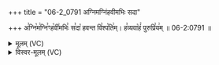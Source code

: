 +++
title = "06-2_0791 अग्निमग्निंहवीमभिः सदा"

+++
अ꣣ग्नि꣡म꣢ग्नि꣣ꣳह꣡वी꣢मभिः꣣ स꣣दा꣡ हवन्त वि꣣श्प꣡ति꣢म्। ह꣣व्यवा꣡हं꣢ पुरुप्रि꣣य꣢म् ॥ 06-2:0791 ॥

<details><summary>मूलम् (VC)</summary>

अ꣣ग्नि꣡म꣢ग्नि꣣ꣳ ह꣡वी꣢मभिः꣣ स꣡दा꣢ हवन्त वि꣣श्प꣡ति꣢म् । ह꣣व्यवा꣡हं꣢ पुरुप्रि꣣य꣢म् ॥७९१॥
</details>

<details><summary>विस्वर-मूलम् (VC)</summary>

अग्निमग्निꣳ हवीमभिः सदा हवन्त विश्पतिम् । हव्यवाहं पुरुप्रियम् ॥७९१॥
</details>